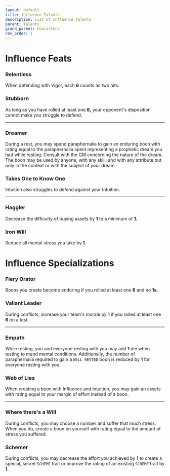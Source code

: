 ```yaml
---
layout: default
title: Influence Talents
description: List of Influence talents
parent: Talents
grand_parent: Characters
nav_order: 1
---
```


# Influence Feats

### Relentless

When defending with Vigor, each **6** counts as two hits.

### Stubborn

As long as you have rolled at least one **6,** your opponent's disposition cannot make you struggle to defend.

---

### Dreamer

During a rest, you may spend paraphernalia to gain an enduring boon with rating equal to the paraphernalia spent representing a prophetic dream you had while resting. Consult with the GM concerning the nature of the dream. The boon may be used by anyone, with any skill, and with any attribute but only in the context or with the subject of your dream.

### Takes One to Know One

Intuition also struggles to defend against your Intuition.

---

### Haggler

Decrease the difficulty of buying assets by **1** to a minimum of **1.**

### Iron Will

Reduce all mental stress you take by **1.**



# Influence Specializations

### Fiery Orator

Boons you create become enduring if you rolled at least one **6** and no **1s.**

### Valiant Leader

During conflicts, increase your team's morale by **1** if you rolled at least one **6** on a test.

---

### Empath

While resting, you and everyone resting with you may add **1** die when testing to mend mental conditions. Additionally, the number of paraphernalia required to gain a `WELL RESTED` boon is reduced by **1** for everyone resting with you.

### Web of Lies

When creating a boon with Influence and Intuition, you may gain an assets with rating equal to your margin of effort instead of a boon.

---

### Where there's a Will

During conflicts, you may choose a number and suffer that much stress. When you do, create a boon on yourself with rating equal to the amount of stress you suffered.

### Schemer

During conflicts, you may decrease the effort you achieved by **1** to create a special, secret `SCHEME` trait or improve the rating of an existing `SCHEME` trait by **1.**
